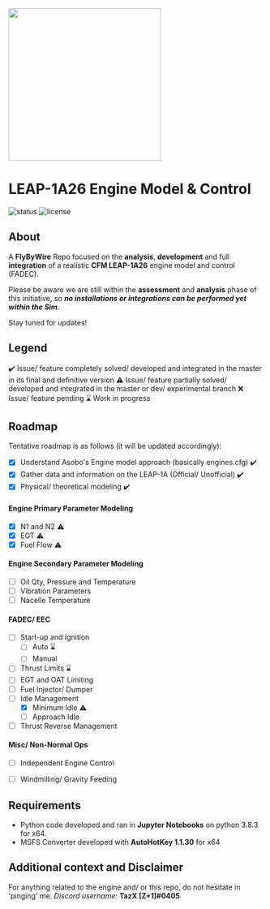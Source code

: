 <img src="https://raw.githubusercontent.com/flybywiresim/fbw-branding/master/png/FBW-Logo.png" placeholder="Flybywire" width="300"/>

# LEAP-1A26 Engine Model & Control

![status](https://img.shields.io/badge/status-Unstable%2F%20WIP-blue)
![license](https://img.shields.io/github/license/flybywiresim/leap-1a26-model)

## About
A **FlyByWire** Repo focused on the **analysis**, **development** and full **integration** of a realistic **CFM LEAP-1A26** engine model and control (FADEC). 

Please be aware we are still within the **assessment** and **analysis** phase of this initiative, so **_no installations or integrations can be performed yet within the Sim_**.

Stay tuned for updates!

## Legend
:heavy_check_mark: Issue/ feature completely solved/ developed and integrated in the master in its final and definitive version
:warning: Issue/ feature partially solved/ developed and integrated in the master or dev/ experimental branch
:x: Issue/ feature pending
:hourglass: Work in progress

## Roadmap
Tentative roadmap is as follows (it will be updated accordingly):

- [x] Understand Asobo's Engine model approach (basically engines.cfg) :heavy_check_mark:
- [x] Gather data and information on the LEAP-1A (Official/ Unofficial) :heavy_check_mark:
- [x] Physical/ theoretical modeling :heavy_check_mark:

#### Engine Primary Parameter Modeling
 - [x] N1 and N2 :warning: 
 - [x] EGT :warning: 
 - [x] Fuel Flow :warning: 
  
#### Engine Secondary Parameter Modeling
 - [ ] Oil Qty, Pressure and Temperature 
 - [ ] Vibration Parameters
 - [ ] Nacelle Temperature

#### FADEC/ EEC
 - [ ] Start-up and Ignition 
    - [ ] Auto :hourglass:
    - [ ] Manual 
 - [ ] Thrust Limits :hourglass:
 - [ ] EGT and OAT Limiting
 - [ ] Fuel Injector/ Dumper
 - [ ] Idle Management
     - [x] Minimum Idle :warning:
     - [ ] Approach Idle
 - [ ] Thrust Reverse Management

#### Misc/ Non-Normal Ops
 - [ ] Independent Engine Control
 - [ ] Windmilling/ Gravity Feeding


## Requirements
* Python code developed and ran in **Jupyter Notebooks** on python 3.8.3 for x64.
* MSFS Converter developed with **AutoHotKey 1.1.30** for x64

## Additional context and Disclaimer
For anything related to the engine and/ or this repo, do not hesitate in 'pinging' me. 
_Discord username_: **TazX [Z+1]#0405**

